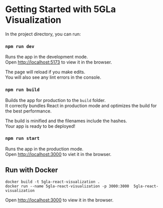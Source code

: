 # Getting Started with 5GLa Visualization

In the project directory, you can run:

### `npm run dev`

Runs the app in the development mode.\
Open [http://localhost:5173](http://localhost:5173) to view it in the browser.

The page will reload if you make edits.\
You will also see any lint errors in the console.

### `npm run build`

Builds the app for production to the `build` folder.\
It correctly bundles React in production mode and optimizes the build for the best performance.

The build is minified and the filenames include the hashes.\
Your app is ready to be deployed!

### `npm run start`

Runs the app in the production mode.\
Open [http://localhost:3000](http://localhost:3000) to viet it in the browser.

## Run with Docker

```shell
docker build -t 5gla-react-visualization .
docker run --name 5gla-react-visualization -p 3000:3000  5gla-react-visualization
```

Open [http://localhost:3000](http://localhost:3000) to view it in the browser. 